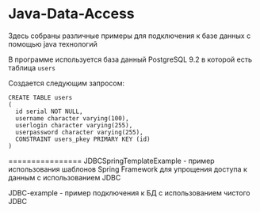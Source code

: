 Java-Data-Access
================

Здесь собраны различные примеры для подключения к базе данных с помощью java технологий

В программе используется база данный PostgreSQL 9.2 в которой есть таблица <code>users</code>

Создается следующим запросом:

```
CREATE TABLE users
(
  id serial NOT NULL,
  username character varying(100),
  userlogin character varying(255),
  userpassword character varying(255),
  CONSTRAINT users_pkey PRIMARY KEY (id)
)
```

================
JDBCSpringTemplateExample - пример использования шаблонов Spring Framework для упрощения доступа к данным с использованием JDBC

JDBC-example - пример подключения к БД с использованием чистого JDBC